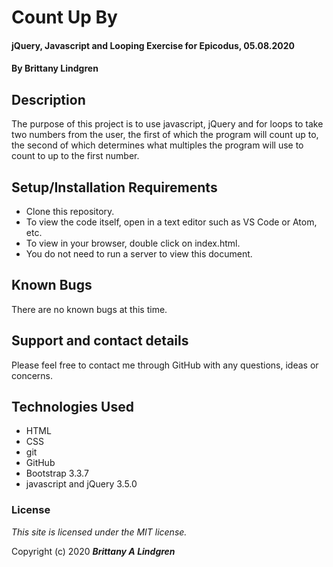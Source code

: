 # Count Up By

#### jQuery, Javascript and Looping Exercise for Epicodus, 05.08.2020

#### By Brittany Lindgren

## Description

The purpose of this project is to use javascript, jQuery and for loops to take two numbers from the user, the first of which the program will count up to, the second of which determines what multiples the program will use to count to up to the first number.

## Setup/Installation Requirements

* Clone this repository.
* To view the code itself, open in a text editor such as VS Code or Atom, etc.
* To view in your browser, double click on index.html.
* You do not need to run a server to view this document.

## Known Bugs

There are no known bugs at this time. 

## Support and contact details

Please feel free to contact me through GitHub with any questions, ideas or concerns.

## Technologies Used

* HTML
* CSS
* git
* GitHub
* Bootstrap 3.3.7
* javascript and jQuery 3.5.0

### License

*This site is licensed under the MIT license.*

Copyright (c) 2020 **_Brittany A Lindgren_**